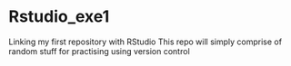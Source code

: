 # Rstudio_exe1
Linking my first repository with RStudio
This repo will simply comprise of random stuff for practising using version control
